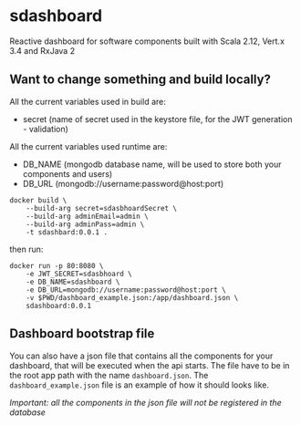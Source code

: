 # sdashboard
Reactive dashboard for software components built with Scala 2.12, Vert.x 3.4 and RxJava 2

## Want to change something and build locally?
All the current variables used in build are:
- secret (name of secret used in the keystore file, for the JWT generation - validation)

All the current variables used runtime are:
- DB_NAME (mongodb database name, will be used to store both your components and users)
- DB_URL (mongodb://username:password@host:port)

```
docker build \
    --build-arg secret=sdasbhoardSecret \
    --build-arg adminEmail=admin \
    --build-arg adminPass=admin \
    -t sdashbard:0.0.1 .
```

then run:
```
docker run -p 80:8080 \
    -e JWT_SECRET=sdasbhoard \
    -e DB_NAME=sdashboard \
    -e DB_URL=mongodb://username:password@host:port \
    -v $PWD/dashboard_example.json:/app/dashboard.json \
    sdashboard:0.0.1
```

## Dashboard bootstrap file
You can also have a json file that contains all the components for your dashboard, that will be executed when the api starts.
The file have to be in the root app path with the name `dashboard.json`.
The `dashboard_example.json` file is an example of how it should looks like.

*Important: all the components in the json file will not be registered in the database*